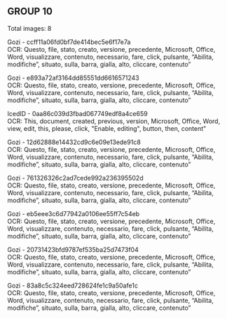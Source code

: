 ## GROUP 10
Total images: 8  

Gozi - ccff11a06fd0bf7de414bec5e6f17e7a  
OCR: Questo, file, stato, creato, versione, precedente, Microsoft, Office, Word, visualizzare, contenuto, necessario, fare, click, pulsante, “Abilita, modifiche”, situato, sulla, barra, gialla, alto, cliccare, contenuto”  

Gozi - e893a72af3164dd85551dd6616571243  
OCR: Questo, file, stato, creato, versione, precedente, Microsoft, Office, Word, visualizzare, contenuto, necessario, fare, click, pulsante, “Abilita, modifiche”, situato, sulla, barra, gialla, alto, cliccare, contenuto”  

IcedID - 0aa86c039d3fbad067749edf8a4ce659  
OCR: This, document, created, previous, version, Microsoft, Office, Word, view, edit, this, please, click, "Enable, editing", button, then, content"  

Gozi - 12d62888e14432cd9c6e09e13ede91c8  
OCR: Questo, file, stato, creato, versione, precedente, Microsoft, Office, Word, visualizzare, contenuto, necessario, fare, click, pulsante, “Abilita, modifiche”, situato, sulla, barra, gialla, alto, cliccare, contenuto”  

Gozi - 761326326c2ad7cede992a236395502d  
OCR: Questo, file, stato, creato, versione, precedente, Microsoft, Office, Word, visualizzare, contenuto, necessario, fare, click, pulsante, “Abilita, modifiche”, situato, sulla, barra, gialla, alto, cliccare, contenuto”  

Gozi - eb5eee3c6d77942a0106ee55ff7c54eb  
OCR: Questo, file, stato, creato, versione, precedente, Microsoft, Office, Word, visualizzare, contenuto, necessario, fare, click, pulsante, “Abilita, modifiche”, situato, sulla, barra, gialla, alto, cliccare, contenuto”  

Gozi - 20731423bfd9787ef535ba25d7473f04  
OCR: Questo, file, stato, creato, versione, precedente, Microsoft, Office, Word, visualizzare, contenuto, necessario, fare, click, pulsante, “Abilita, modifiche”, situato, sulla, barra, gialla, alto, cliccare, contenuto”  

Gozi - 83a8c5c324eed728624fe1c9a50afe1c  
OCR: Questo, file, stato, creato, versione, precedente, Microsoft, Office, Word, visualizzare, contenuto, necessario, fare, click, pulsante, “Abilita, modifiche”, situato, sulla, barra, gialla, alto, cliccare, contenuto”  

